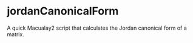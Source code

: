 # jordanCanonicalForm
A quick Macualay2 script that calculates the Jordan canonical form of a matrix.  
